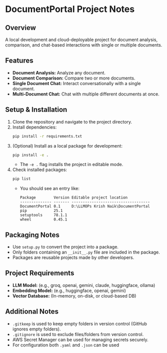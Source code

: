 # DocumentPortal Project Notes

## Overview
A local development and cloud-deployable project for document analysis, comparison, and chat-based interactions with single or multiple documents.

## Features
- **Document Analysis:** Analyze any document.
- **Document Comparison:** Compare two or more documents.
- **Single Document Chat:** Interact conversationally with a single document.
- **Multi-Document Chat:** Chat with multiple different documents at once.

## Setup & Installation
1. Clone the repository and navigate to the project directory.
2. Install dependencies:
   ```bash
   pip install -r requirements.txt
   ```
3. (Optional) Install as a local package for development:
   ```bash
   pip install -e .
   ```
   - The `-e .` flag installs the project in editable mode.
4. Check installed packages:
   ```bash
   pip list
   ```
   - You should see an entry like:
     ```
     Package        Version Editable project location
     -------------- ------- -----------------------------------
     DocumentPortal 0.1     D:\LLMOPs Krish Naik\DocumentPortal
     pip            25.1
     setuptools     78.1.1
     wheel          0.45.1
     ```

## Packaging Notes
- Use `setup.py` to convert the project into a package.
- Only folders containing an `__init__.py` file are included in the package.
- Packages are reusable projects made by other developers.

## Project Requirements
- **LLM Model:** (e.g., groq, openai, gemini, claude, huggingface, ollama)
- **Embedding Model:** (e.g., huggingface, openai, gemini)
- **Vector Database:** (In-memory, on-disk, or cloud-based DB)

## Additional Notes
- `.gitkeep` is used to keep empty folders in version control (GitHub ignores empty folders).
- `.gitignore` is used to exclude files/folders from version control.
- AWS Secret Manager can be used for managing secrets securely.
- For configuration both `.yaml` and `.json` can be used